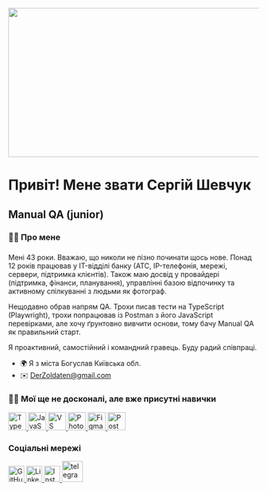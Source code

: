 <br clear="both">

<div align="center">
  <img height="300" width="600" src="https://user-images.githubusercontent.com/74038190/225813708-98b745f2-7d22-48cf-9150-083f1b00d6c9.gif"  />
</div>

Привіт! Мене звати Сергій Шевчук
======================================================================================================================================

Manual QA (junior)
------------------

###

<h3 align="left">👩‍💻  Про мене</h3>

###

Мені 43 роки. Вважаю, що николи не пізно починати щось нове.
Понад 12 років працював у IT-відділі банку (АТС, IP-телефонія, мережі, сервери, підтримка клієнтів). Також маю досвід у провайдері (підтримка, фінанси, планування), управлінні базою відпочинку та активному спілкуванні з людьми як фотограф.

Нещодавно обрав напрям QA. Трохи писав тести на TypeScript (Playwright), трохи попрацював із Postman з його JavaScript перевірками, але хочу ґрунтовно вивчити основи, тому бачу Manual QA як правильний старт.

Я проактивний, самостійний і командний гравець. Буду радий співпраці.

* 🌍  Я з міста Богуслав Київська обл.
* ✉️  [DerZoldaten@gmail.com](mailto:DerZoldaten@gmail.com)


<h3 align="left">👩‍💻  Мої ще не досконалі, але вже присутні навички</h3>
<p align="left">
  <a href="https://www.typescriptlang.org/" target="_blank" rel="noreferrer">
    <img 
      src="https://raw.githubusercontent.com/danielcranney/readme-generator/main/public/icons/skills/typescript-colored.svg" 
      alt="TypeScript" 
      title="TypeScript" 
      width="36" 
      height="36" 
    />
  </a>

  <a href="https://developer.mozilla.org/en-US/docs/Web/JavaScript" target="_blank" rel="noreferrer">
    <img 
      src="https://raw.githubusercontent.com/danielcranney/readme-generator/main/public/icons/skills/javascript-colored.svg" 
      alt="JavaScript" 
      title="JavaScript" 
      width="36" 
      height="36" 
    />
  </a>

  <a href="https://code.visualstudio.com/" target="_blank" rel="noreferrer">
    <img 
      src="https://raw.githubusercontent.com/danielcranney/readme-generator/main/public/icons/skills/visualstudiocode-colored.svg" 
      alt="VS Code" 
      title="VS Code" 
      width="36" 
      height="36" 
    />
  </a>

  <a href="https://www.adobe.com/uk/products/photoshop.html" target="_blank" rel="noreferrer">
    <img 
      src="https://raw.githubusercontent.com/danielcranney/readme-generator/main/public/icons/skills/photoshop-colored-dark.svg" 
      alt="Photoshop" 
      title="Photoshop" 
      width="36" 
      height="36" 
    />
  </a>

  <a href="https://www.figma.com/" target="_blank" rel="noreferrer">
    <img 
      src="https://raw.githubusercontent.com/danielcranney/readme-generator/main/public/icons/skills/figma-colored.svg" 
      alt="Figma" 
      title="Figma" 
      width="36" 
      height="36" 
    />
  </a>

  <a href="https://www.postman.com/" target="_blank" rel="noreferrer">
    <img 
      src="https://images.icon-icons.com/3053/PNG/512/postman_macos_bigsur_icon_189815.png" 
      alt="Postman" 
      title="Postman" 
      width="36" 
      height="36" 
    />
  </a>
</p>

### Соціальні мережі

<p align="left"> 
  <a href="https://www.github.com/Shevchuksergiy" target="_blank" rel="noreferrer"> 
    <picture> 
      <source media="(prefers-color-scheme: dark)" srcset="https://raw.githubusercontent.com/danielcranney/readme-generator/main/public/icons/socials/github-dark.svg" /> 
      <source media="(prefers-color-scheme: light)" srcset="https://raw.githubusercontent.com/danielcranney/readme-generator/main/public/icons/socials/github.svg" /> 
      <img src="https://raw.githubusercontent.com/danielcranney/readme-generator/main/public/icons/socials/github.svg" width="32" height="32" alt="GitHub" title="GitHub" /> 
    </picture> 
  </a> 
  
  <a href="https://www.linkedin.com/in/sergiy-shevchuk-89b530238" target="_blank" rel="noreferrer"> 
    <picture> 
      <source media="(prefers-color-scheme: dark)" srcset="https://raw.githubusercontent.com/danielcranney/readme-generator/main/public/icons/socials/linkedin-dark.svg" /> 
      <source media="(prefers-color-scheme: light)" srcset="https://raw.githubusercontent.com/danielcranney/readme-generator/main/public/icons/socials/linkedin.svg" /> 
      <img src="https://raw.githubusercontent.com/danielcranney/readme-generator/main/public/icons/socials/linkedin.svg" width="32" height="32" alt="LinkedIn" title="LinkedIn" /> 
    </picture> 
  </a>
  
   <a href="https://www.instagram.com/s_shevchuk_photo" target="_blank" rel="noreferrer"> 
    <picture> 
      <source media="(prefers-color-scheme: dark)" srcset="https://raw.githubusercontent.com/danielcranney/readme-generator/main/public/icons/socials/instagram-dark.svg" /> 
      <source media="(prefers-color-scheme: light)" srcset="https://raw.githubusercontent.com/danielcranney/readme-generator/main/public/icons/socials/instagram.svg" /> 
      <img src="https://raw.githubusercontent.com/danielcranney/readme-generator/main/public/icons/socials/instagram.svg" width="32" height="32" alt="Instagram" title="Instagram" /> 
    </picture> 
  </a>
  
  <a href="https://t.me/ShevchukSA" target="_blank">
    <img src="https://img.shields.io/static/v1?message=Telegram&logo=telegram&label=&color=2CA5E0&logoColor=white&labelColor=&style=for-the-badge" height="42" alt="telegram logo"  />
  </a>
  
</p>
